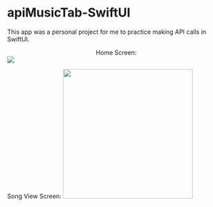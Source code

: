 # apiMusicTab-SwiftUI

This app was a personal project for me to practice making API calls in SwiftUI.

<div style="width: 100%; text-align: center;">Home Screen:</div>
<img src="https://user-images.githubusercontent.com/62817123/170583569-efeb8927-69ea-480c-b24c-a0d9ae435f8c.png" style="max-width: 300px; text-align: center;"/>

Song View Screen: 
<img src="https://user-images.githubusercontent.com/62817123/170583693-b99a88b4-9c43-4ae2-af97-7766a02af3af.png" width="300"/>

